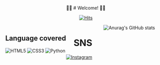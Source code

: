  <div align="center">
  
 :blue_heart::purple_heart: # Welcome! :purple_heart::blue_heart:
</div>

<div align="center">
  
[![Hits](https://hits.seeyoufarm.com/api/count/incr/badge.svg?url=https%3A%2F%2Fgithub.com%2FDejong1706&count_bg=%2379C83D&title_bg=%23555555&icon=&icon_color=%23E7E7E7&title=hits&edge_flat=false)](https://hits.seeyoufarm.com)

</div>

<div align="left" style="float: left;">  
  
## Language covered
<img alt="HTML5" src="https://img.shields.io/badge/html5%20-%23E34F26.svg?&style=for-the-badge&logo=html5&logoColor=white"/>   <img alt="CSS3" src="https://img.shields.io/badge/css3%20-%231572B6.svg?&style=for-the-badge&logo=css3&logoColor=white"/>   <img alt="Python" src="https://img.shields.io/badge/python%20-%2314354C.svg?&style=for-the-badge&logo=python&logoColor=white"/>
</div>

<div align="right" style="float: left;">
  
# SNS
<a href ="https://www.instagram.com/bgeun98/"><img alt="Instagram" src="https://img.shields.io/badge/<bgeun98>%20-%23E4405F.svg?&style=for-the-badge&logo=Instagram&logoColor=white"/></a>
</div>

<div align="center">
  
![Anurag's GitHub stats](https://github-readme-stats.vercel.app/api?username=Dejong1706&show_icons=true&theme=dracula)

</div>
